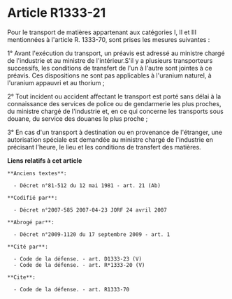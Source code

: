 # Article R1333-21

Pour le transport de matières appartenant aux catégories I, II et III mentionnées à l'article R. 1333-70, sont prises les
mesures suivantes : 

1° Avant l'exécution du transport, un préavis est adressé au ministre chargé de l'industrie et au ministre de
l'intérieur.S'il y a plusieurs transporteurs successifs, les conditions de transfert de l'un à l'autre sont jointes à ce
préavis. Ces dispositions ne sont pas applicables à l'uranium naturel, à l'uranium appauvri et au thorium ; 

2° Tout incident ou accident affectant le transport est porté sans délai à la connaissance des services de police ou de
gendarmerie les plus proches, du ministre chargé de l'industrie et, en ce qui concerne les transports sous douane, du service
des douanes le plus proche ; 

3° En cas d'un transport à destination ou en provenance de l'étranger, une autorisation spéciale est demandée au ministre
chargé de l'industrie en précisant l'heure, le lieu et les conditions de transfert des matières.

**Liens relatifs à cet article**

	**Anciens textes**:

	  - Décret n°81-512 du 12 mai 1981 - art. 21 (Ab)

	**Codifié par**:

	  - Décret n°2007-585 2007-04-23 JORF 24 avril 2007

	**Abrogé par**:

	  - Décret n°2009-1120 du 17 septembre 2009 - art. 1

	**Cité par**:

	  - Code de la défense. - art. D1333-23 (V)
	  - Code de la défense. - art. R*1333-20 (V)

	**Cite**:

	  - Code de la défense. - art. R1333-70
